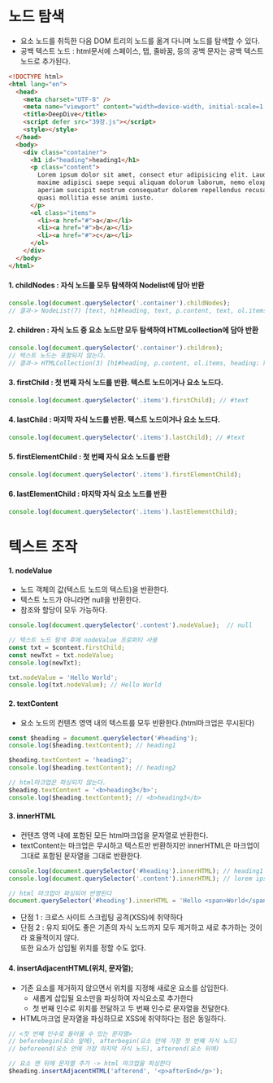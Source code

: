 # 노드 탐색  
- 요소 노드를 취득한 다음 DOM 트리의 노드를 옮겨 다니며 노드를 탐색할 수 있다.  
- 공백 텍스트 노드 : html문서에 스페이스, 탭, 줄바꿈, 등의 공백 문자는 공백 텍스트 노드로 추가된다.  
```html  
<!DOCTYPE html>
<html lang="en">
  <head>
    <meta charset="UTF-8" />
    <meta name="viewport" content="width=device-width, initial-scale=1.0" />
    <title>DeepDive</title>
    <script defer src="39장.js"></script>
    <style></style>
  </head>
  <body>
    <div class="container">
      <h1 id="heading">heading1</h1>
      <p class="content">
        Lorem ipsum dolor sit amet, consect etur adipisicing elit. Laudantium,
        maxime adipisci saepe sequi aliquam dolorum laborum, nemo eloxpedita
        aperiam suscipit nostrum consequatur dolorem repellendus recusandae
        quasi mollitia esse animi iusto.
      </p>
      <ol class="items">
        <li><a href="#">a</a></li>
        <li><a href="#">b</a></li>
        <li><a href="#">c</a></li>
      </ol>
    </div>
  </body>
</html>
```  
#### 1. childNodes : 자식 노드를 모두 탐색하여 Nodelist에 담아 반환  
```javascript  
console.log(document.querySelector('.container').childNodes);
// 결과-> NodeList(7) [text, h1#heading, text, p.content, text, ol.items, text]
```  
#### 2. children : 자식 노드 중 요소 노드만 모두 탐색하여 HTMLcollection에 담아 반환  
```javascript  
console.log(document.querySelector('.container').children);
// 텍스트 노드는 포함되지 않는다.
// 결과-> HTMLCollection(3) [h1#heading, p.content, ol.items, heading: h1#heading]
```  
#### 3. firstChild : 첫 번째 자식 노드를 반환. 텍스트 노드이거나 요소 노드다.  
```javascript  
console.log(document.querySelector('.items').firstChild); // #text
```  
#### 4. lastChild : 마지막 자식 노드를 반환. 텍스트 노드이거나 요소 노드다.  
```javascript  
console.log(document.querySelector('.items').lastChild); // #text
```  
#### 5. firstElementChild : 첫 번째 자식 요소 노드를 반환  
```javascript  
console.log(document.querySelector('.items').firstElementChild);
```  
#### 6. lastElementChild : 마지막 자식 요소 노드를 반환  
```javascript  
console.log(document.querySelector('.items').lastElementChild);
```  
# 텍스트 조작  
#### 1. nodeValue  
- 노드 객체의 값(텍스트 노드의 텍스트)을 반환한다.  
- 텍스트 노드가 아니라면 null을 반환한다.  
- 참조와 할당이 모두 가능하다.  
```javascript  
console.log(document.querySelector('.content').nodeValue);  // null

// 텍스트 노드 탐색 후에 nodeValue 프로퍼티 사용
const txt = $content.firstChild;
const newTxt = txt.nodeValue;
console.log(newTxt);

txt.nodeValue = 'Hello World';
console.log(txt.nodeValue); // Hello World
```  
#### 2. textContent  
- 요소 노드의 컨텐츠 영역 내의 텍스트를 모두 반환한다.(html마크업은 무시된다)  
```javascript  
const $heading = document.querySelector('#heading');
console.log($heading.textContent); // heading1

$heading.textContent = 'heading2';
console.log($heading.textContent); // heading2

// html마크업은 파싱되지 않는다.
$heading.textContent = '<b>heading3</b>';
console.log($heading.textContent); // <b>heading3</b>
```  
#### 3. innerHTML  
- 컨텐츠 영역 내에 포함된 모든 html마크업을 문자열로 반환한다.  
- textContent는 마크업은 무시하고 텍스트만 반환하지만 innerHTML은 마크업이 그대로 포함된 문자열을 그대로 반환한다.  
```javascript  
console.log(document.querySelector('#heading').innerHTML); // heading1
console.log(document.querySelector('.content').innerHTML); // lorem ipsum...

// html 마크업이 파싱되어 반영된다
document.querySelector('#heading').innerHTML = 'Hello <span>World</span>';
```  
- 단점 1 : 크로스 사이트 스크립팅 공격(XSS)에 취약하다  
- 단점 2 : 유지 되어도 좋은 기존의 자식 노드까지 모두 제거하고 새로 추가하는 것이라 효율적이지 않다.  
  또한 요소가 삽입될 위치를 정할 수도 없다.  
#### 4. insertAdjacentHTML(위치, 문자열);  
- 기존 요소를 제거하지 않으면서 위치를 지정해 새로운 요소를 삽입한다.  
  -  새롭게 삽입될 요소만을 파싱하여 자식요소로 추가한다  
  -  첫 번째 인수로 위치를 전달하고 두 번째 인수로 문자열을 전달한다.  
-  HTML마크업 문자열을 파싱하므로 XSS에 취약하다는 점은 동일하다.  
```javascript  
// <첫 번째 인수로 들어올 수 있는 문자열>
// beforebegin(요소 앞에), afterbegin(요소 안에 가장 첫 번째 자식 노드)
// beforeend(요소 안에 가장 마지막 자식 노드), afterend(요소 뒤에)

// 요소 맨 뒤에 문자열 추가 -> html 마크업을 파싱한다
$heading.insertAdjacentHTML('afterend', '<p>afterEnd</p>'); 
```   
